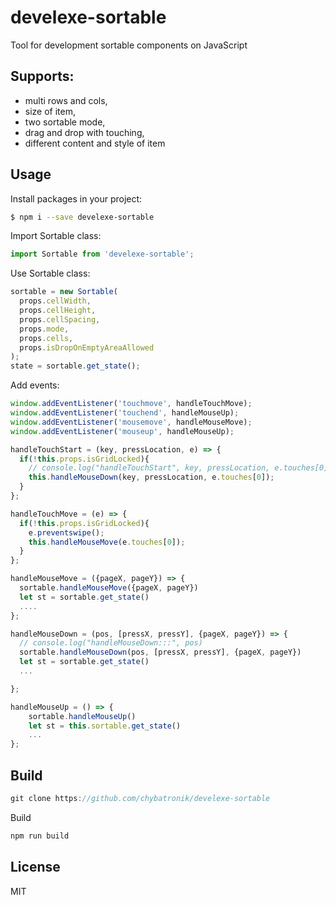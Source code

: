 # develexe-sortable
Tool for development sortable components on JavaScript

## Supports:

- multi rows and cols,
- size of item,
- two sortable mode,
- drag and drop with touching,
- different content and style of item

## Usage

Install packages in your project:

```sh
$ npm i --save develexe-sortable
```

Import Sortable class:
```javascript
import Sortable from 'develexe-sortable';
```

Use Sortable class:
```javascript
sortable = new Sortable(
  props.cellWidth,
  props.cellHeight,
  props.cellSpacing,
  props.mode,
  props.cells,
  props.isDropOnEmptyAreaAllowed
);
state = sortable.get_state();
```

Add events:
```javascript
window.addEventListener('touchmove', handleTouchMove);
window.addEventListener('touchend', handleMouseUp);
window.addEventListener('mousemove', handleMouseMove);
window.addEventListener('mouseup', handleMouseUp);

handleTouchStart = (key, pressLocation, e) => {
  if(!this.props.isGridLocked){
    // console.log("handleTouchStart", key, pressLocation, e.touches[0])
    this.handleMouseDown(key, pressLocation, e.touches[0]);
  }
};

handleTouchMove = (e) => {
  if(!this.props.isGridLocked){
    e.preventswipe();
    this.handleMouseMove(e.touches[0]);
  }
};

handleMouseMove = ({pageX, pageY}) => {
  sortable.handleMouseMove({pageX, pageY})
  let st = sortable.get_state()
  ....
};

handleMouseDown = (pos, [pressX, pressY], {pageX, pageY}) => {
  // console.log("handleMouseDown:::", pos)
  sortable.handleMouseDown(pos, [pressX, pressY], {pageX, pageY})
  let st = sortable.get_state()
  ...

};

handleMouseUp = () => {
    sortable.handleMouseUp()
    let st = this.sortable.get_state()
    ...
};
```

## Build

```javascript
git clone https://github.com/chybatronik/develexe-sortable
```

Build
```javascript
npm run build
```

License
----

MIT

[//]: #
